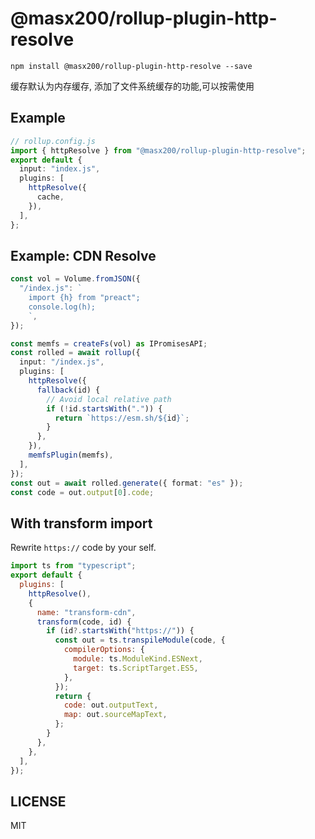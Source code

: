 # @masx200/rollup-plugin-http-resolve

```
npm install @masx200/rollup-plugin-http-resolve --save
```

缓存默认为内存缓存, 添加了文件系统缓存的功能,可以按需使用

## Example

```ts
// rollup.config.js
import { httpResolve } from "@masx200/rollup-plugin-http-resolve";
export default {
  input: "index.js",
  plugins: [
    httpResolve({
      cache,
    }),
  ],
};
```

## Example: CDN Resolve

```ts
const vol = Volume.fromJSON({
  "/index.js": `
    import {h} from "preact";
    console.log(h);
    `,
});

const memfs = createFs(vol) as IPromisesAPI;
const rolled = await rollup({
  input: "/index.js",
  plugins: [
    httpResolve({
      fallback(id) {
        // Avoid local relative path
        if (!id.startsWith(".")) {
          return `https://esm.sh/${id}`;
        }
      },
    }),
    memfsPlugin(memfs),
  ],
});
const out = await rolled.generate({ format: "es" });
const code = out.output[0].code;
```

## With transform import

Rewrite `https://` code by your self.

```js
import ts from "typescript";
export default {
  plugins: [
    httpResolve(),
    {
      name: "transform-cdn",
      transform(code, id) {
        if (id?.startsWith("https://")) {
          const out = ts.transpileModule(code, {
            compilerOptions: {
              module: ts.ModuleKind.ESNext,
              target: ts.ScriptTarget.ES5,
            },
          });
          return {
            code: out.outputText,
            map: out.sourceMapText,
          };
        }
      },
    },
  ],
});
```

## LICENSE

MIT
